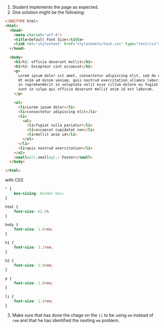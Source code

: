 1. Student implements the page as expected.
2. One solution might be the following:
``` html
<!DOCTYPE html>
<html>
  <head>
    <meta charset="utf-8">
    <title>Default Font Size</title>
    <link rel="stylesheet" href="stylesheets/task.css" type="text/css">
  </head>

  <body>
    <h1>h1: officia deserunt mollit</h1>
    <h2>h2: Excepteur sint occaecat</h2>
    <p>
      Lorem ipsum dolor sit amet, consectetur adipiscing elit, sed do eiusmod tempor incididunt ut labore et dolore magna aliqua.
      Ut enim ad minim veniam, quis nostrud exercitation ullamco laboris nisi ut aliquip ex ea commodo consequat. Duis aute irure dolor
      in reprehenderit in voluptate velit esse cillum dolore eu fugiat nulla pariatur. Excepteur sint occaecat cupidatat non proident,
      sunt in culpa qui officia deserunt mollit anim id est laborum.
    </p>

    <ul>
      <li>Lorem ipsum dolor</li>
      <li>consectetur adipiscing elit</li>
      <li>
        <ol>
          <li>fugiat nulla pariatur</li>
          <li>occaecat cupidatat non</li>
          <li>mollit anim id</li>
        </ol>
      </li>
      <li>quis nostrud exercitation</li>
    </ul>
    <small>&lt;small&gt;: Footer</small>
  </body>

</html>
```
with CSS
``` css
* {
    box-sizing: border-box;
}

html {
    font-size: 62.5%
}

body {
    font-size: 1.6rem;
}

h1 {
    font-size: 3.2rem;
}

h2 {
    font-size: 2.8rem;
}

p {
    font-size: 1.8rem;
}

li {
    font-size: 1.4rem;
}
```
3. Make sure that has done the chage on the `li` to be using `em` instead of `rem` and that he has identified the nesting `em` problem.
